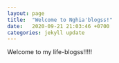 ```yaml
---
layout: page
title:  "Welcome to Nghia'blogss!"
date:   2020-09-21 21:03:46 +0700
categories: jekyll update
---
```

Welcome to my life-blogss!!!!!
